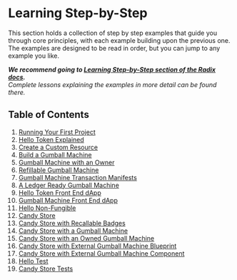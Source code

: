 # Learning Step-by-Step

This section holds a collection of step by step examples that guide you through
core principles, with each example building upon the previous one. The examples
are designed to be read in order, but you can jump to any example you like.

_**We recommend going to
[Learning Step-by-Step section of the Radix docs](https://docs.radixdlt.com/docs/learning-step-by-step).**  
Complete lessons explaining the examples in more detail can be found there._

## Table of Contents

1. [Running Your First Project](./01-running-your-first-project)
2. [Hello Token Explained](./02-hello-token-explained)
3. [Create a Custom Resource](./03-create-a-custom-resource)
4. [Build a Gumball Machine](./04-gumball-machine)
5. [Gumball Machine with an Owner](./05-gumball-machine-with-owner)
6. [Refillable Gumball Machine](./06-refillable-gumball-machine)
7. [Gumball Machine Transaction Manifests](./07-gumball-machine-transaction-manifests)
8. [A Ledger Ready Gumball Machine](./08-ledger-ready-gumball-machine)
9. [Hello Token Front End dApp](./09-hello-token-front-end)
10. [Gumball Machine Front End dApp](./10-gumball-machine-front-end)
11. [Hello Non-Fungible](./11-hello-non-fungible)
12. [Candy Store](./12-candy-store)
13. [Candy Store with Recallable Badges](./13-candy-store-with-recallable-badges)
14. [Candy Store with a Gumball Machine](./14-candy-store-modules)
15. [Candy Store with an Owned Gumball Machine](./15-candy-store-with-owned-modules)
16. [Candy Store with External Gumball Machine Blueprint](./16-candy-store-external-blueprint/)
17. [Candy Store with External Gumball Machine Component](./17-candy-store-external-component/)
18. [Hello Test](./18-hello-test)
19. [Candy Store Tests](./19-candy-store-tests)
